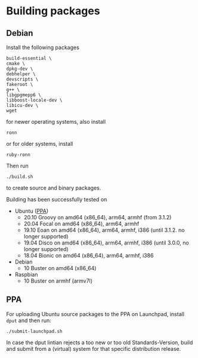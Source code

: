 # Building packages

## Debian

Install the following packages

    build-essential \
    cmake \
    dpkg-dev \
    debhelper \
    devscripts \
    fakeroot \
    g++ \
    libgpgmepp6 \
    libboost-locale-dev \
    libicu-dev \
    wget

for newer operating systems, also install

    ronn

or for older systems, install

    ruby-ronn

Then run

    ./build.sh

to create source and binary packages.

Building has been successfully tested on
* Ubuntu ([PPA](https://launchpad.net/~nuspell/+archive/ubuntu/ppa/+packages))
    * 20.10 Groovy on amd64 (x86_64), arm64, armhf (from 3.1.2)
    * 20.04 Focal on amd64 (x86_64), arm64, armhf
    * 19.10 Eoan on amd64 (x86_64), arm64, armhf, i386 (until 3.1.2. no longer supported)
    * 19.04 Disco on amd64 (x86_64), arm64, armhf, i386 (until 3.0.0, no longer supported)
    * 18.04 Bionic on amd64 (x86_64), arm64, armhf, i386
* Debian
    * 10 Buster on amd64 (x86_64)
* Raspbian
    * 10 Buster on armhf (armv7l)

## PPA

For uploading Ubuntu source packages to the PPA on Launchpad, install `dput` and
then run:

    ./submit-launchpad.sh

In case the dput lintian rejects a too new or too old Standards-Version, build
and submit from a (virtual) system for that specific distribution release.
